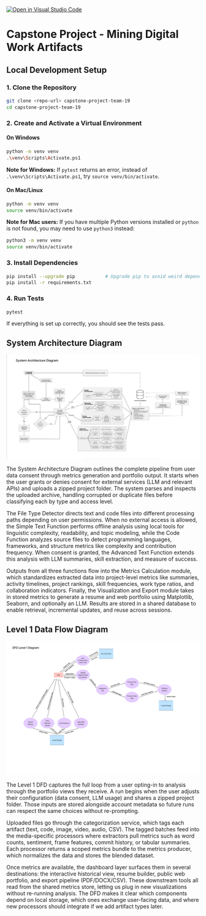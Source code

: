 [![Open in Visual Studio Code](https://classroom.github.com/assets/open-in-vscode-2e0aaae1b6195c2367325f4f02e2d04e9abb55f0b24a779b69b11b9e10269abc.svg)](https://classroom.github.com/online_ide?assignment_repo_id=20544404&assignment_repo_type=AssignmentRepo)

# Capstone Project - Mining Digital Work Artifacts

## Local Development Setup

### 1. Clone the Repository

```bash
git clone <repo-url> capstone-project-team-19
cd capstone-project-team-19
```

### 2. Create and Activate a Virtual Environment

#### On Windows
```bash
python -m venv venv
.\venv\Scripts\Activate.ps1
```
**Note for Windows:** If `pytest` returns an error, instead of `.\venv\Scripts\Activate.ps1`, try `source venv/bin/activate`.

#### On Mac/Linux
```bash
python -m venv venv
source venv/bin/activate
```

**Note for Mac users:** If you have multiple Python versions installed or `python` is not found, you may need to use `python3` instead:
```bash
python3 -m venv venv
source venv/bin/activate
```

### 3. Install Dependencies
```bash
pip install --upgrade pip           # Upgrade pip to avoid weird dependency errors
pip install -r requirements.txt
```

### 4. Run Tests
```bash
pytest
```

If everything is set up correctly, you should see the tests pass.

## System Architecture Diagram

![System Architecture Diagram](docs/plan/Updated-System-Architecture-Diagram.png)

The System Architecture Diagram outlines the complete pipeline from user data consent through metrics generation and portfolio output. It starts when the user grants or denies consent for external services (LLM and relevant APIs) and uploads a zipped project folder. The system parses and inspects the uploaded archive, handling corrupted or duplicate files before classifying each by type and access level.

The File Type Detector directs text and code files into different processing paths depending on user permissions. When no external access is allowed, the Simple Text Function performs offline analysis using local tools for linguistic complexity, readability, and topic modeling, while the Code Function analyzes source files to detect programming languages, frameworks, and structure metrics like complexity and contribution frequency. When consent is granted, the Advanced Text Function extends this analysis with LLM summaries, skill extraction, and measure of success. 

Outputs from all three functions flow into the Metrics Calculation module, which standardizes extracted data into project-level metrics like summaries, activity timelines, project rankings, skill frequencies, work type ratios, and collaboration indicators. Finally, the Visualization and Export module takes in stored metrics to generate a resume and web portfolio using Matplotlib, Seaborn, and optionally an LLM. Results are stored in a shared database to enable retrieval, incremental updates, and reuse across sessions.

## Level 1 Data Flow Diagram

![DFD Level 1](docs/plan/Updated-DFD-Level-1-Diagram.png)

The Level 1 DFD captures the full loop from a user opting-in to analysis through the portfolio views they receive. A run begins when the user adjusts their configuration (data consent, LLM usage) and shares a zipped project folder. Those inputs are stored alongside account metadata so future runs can respect the same choices without re-prompting.

Uploaded files go through the categorization service, which tags each artifact (text, code, image, video, audio, CSV). The tagged batches feed into the media-specific processors where extractors pull metrics such as word counts, sentiment, frame features, commit history, or tabular summaries. Each processor returns a scoped metrics bundle to the metrics producer, which normalizes the data and stores the blended dataset.

Once metrics are available, the dashboard layer surfaces them in several destinations: the interactive historical view, resume builder, public web portfolio, and export pipeline (PDF/DOCX/CSV). These downstream tools all read from the shared metrics store, letting us plug in new visualizations without re-running analysis. The DFD makes it clear which components depend on local storage, which ones exchange user-facing data, and where new processors should integrate if we add artifact types later.